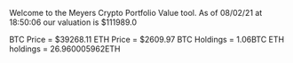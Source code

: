 Welcome to the Meyers Crypto Portfolio Value tool. 
As of 08/02/21 at 18:50:06 our valuation is $111989.0 

BTC Price = $39268.11
 ETH Price = $2609.97
BTC Holdings = 1.06BTC
 ETH holdings = 26.960005962ETH 
